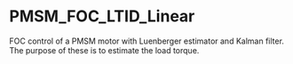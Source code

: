 # PMSM_FOC_LTID_Linear
FOC control of a PMSM motor with Luenberger estimator and Kalman filter. The purpose of these is to estimate the load torque.
